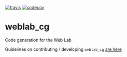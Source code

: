 [![travis](https://travis-ci.org/ModellingWebLab/weblab-cg.svg?branch=master)](https://travis-ci.org/ModellingWebLab/weblab-cg)
[![codecov](https://codecov.io/gh/ModellingWebLab/weblab_cg/branch/master/graph/badge.svg)](https://codecov.io/gh/ModellingWebLab/weblab_cg)

# weblab_cg
Code generation for the Web Lab

Guidelines on contributing / developing `weblab_cg` [are here](CONTRIBUTING.md)
